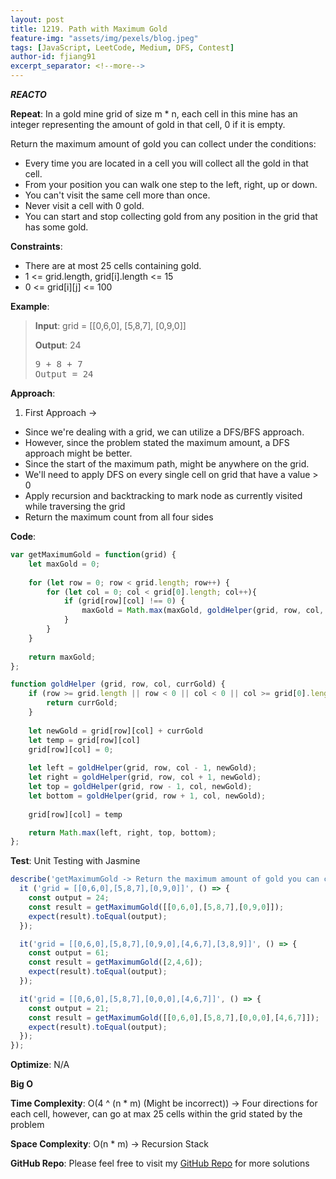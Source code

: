 ```yaml
---
layout: post
title: 1219. Path with Maximum Gold
feature-img: "assets/img/pexels/blog.jpeg"
tags: [JavaScript, LeetCode, Medium, DFS, Contest]
author-id: fjiang91
excerpt_separator: <!--more-->
---
```


***REACTO***

**Repeat**:
In a gold mine grid of size m * n, each cell in this mine has an integer representing the amount of gold in that cell, 0 if it is empty.

Return the maximum amount of gold you can collect under the conditions:

* Every time you are located in a cell you will collect all the gold in that cell.
* From your position you can walk one step to the left, right, up or down.
* You can't visit the same cell more than once.
* Never visit a cell with 0 gold.
* You can start and stop collecting gold from any position in the grid that has some gold.

**Constraints**:
* There are at most 25 cells containing gold.
* 1 <= grid.length, grid[i].length <= 15
* 0 <= grid[i][j] <= 100

<!--more-->

**Example**:
> **Input**:
> grid = 
> [[0,6,0],
>  [5,8,7],
>  [0,9,0]]
>
> **Output**: 24
> <pre>
> 9 + 8 + 7
> Output = 24
> </pre>

**Approach**:
1. First Approach ->
* Since we're dealing with a grid, we can utilize a DFS/BFS approach.
* However, since the problem stated the maximum amount, a DFS approach might be better.
* Since the start of the maximum path, might be anywhere on the grid.
* We'll need to apply DFS on every single cell on grid that have a value > 0
* Apply recursion and backtracking to mark node as currently visited while traversing the grid
* Return the maximum count from all four sides

**Code**:
```javascript
var getMaximumGold = function(grid) {
    let maxGold = 0;
    
    for (let row = 0; row < grid.length; row++) {
        for (let col = 0; col < grid[0].length; col++){
            if (grid[row][col] !== 0) {
                maxGold = Math.max(maxGold, goldHelper(grid, row, col, 0));
            }
        }
    }
    
    return maxGold;
};

function goldHelper (grid, row, col, currGold) {
    if (row >= grid.length || row < 0 || col < 0 || col >= grid[0].length || grid[row][col] === 0) {
        return currGold;
    }
    
    let newGold = grid[row][col] + currGold
    let temp = grid[row][col]
    grid[row][col] = 0;
    
    let left = goldHelper(grid, row, col - 1, newGold);
    let right = goldHelper(grid, row, col + 1, newGold);
    let top = goldHelper(grid, row - 1, col, newGold);
    let bottom = goldHelper(grid, row + 1, col, newGold);
    
    grid[row][col] = temp

    return Math.max(left, right, top, bottom);
};
```

**Test**: Unit Testing with Jasmine
```javascript
describe('getMaximumGold -> Return the maximum amount of gold you can collect.', () => {
  it ('grid = [[0,6,0],[5,8,7],[0,9,0]]', () => {
    const output = 24;
    const result = getMaximumGold([[0,6,0],[5,8,7],[0,9,0]]);
    expect(result).toEqual(output);
  });

  it('grid = [[0,6,0],[5,8,7],[0,9,0],[4,6,7],[3,8,9]]', () => {
    const output = 61;
    const result = getMaximumGold([2,4,6]);
    expect(result).toEqual(output);
  });

  it('grid = [[0,6,0],[5,8,7],[0,0,0],[4,6,7]]', () => {
    const output = 21;
    const result = getMaximumGold([[0,6,0],[5,8,7],[0,0,0],[4,6,7]]);
    expect(result).toEqual(output);
  });
});
```

**Optimize**: N/A

**Big O**

**Time Complexity**: O(4 ^ (n * m) (Might be incorrect)) -> Four directions for each cell, however, can go at max 25 cells within the grid stated by the problem

**Space Complexity**: O(n * m) -> Recursion Stack

**GitHub Repo**: Please feel free to visit my [GitHub Repo](https://github.com/fjiang91/LeetCode-Solutions) for more solutions
